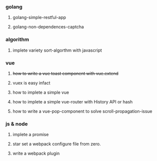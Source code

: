 ### golang

1. golang-simple-restful-app

1. golang-non-dependences-captcha 

### algorithm

1. implete variety sort-algorthm with javascript

### vue

1. <del>how to write a vue toast component with vue.extend</del>

1. vuex is easy infact

1. how to implete a simple vue

1. how to implete a simple vue-router with History API or hash

1. how to write a vue-pop-component to solve scroll-propagation-issue

### js & node

1. implete a promise

1. star set a webpack configure file from zero.

1. write a webpack plugin